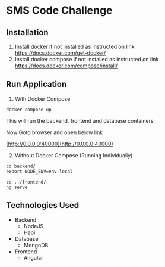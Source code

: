# SMS Code Challenge

## Installation
1. Install docker if not installed as instructed on link https://docs.docker.com/get-docker/
2. Install docker compose if not installed as instructed on link https://docs.docker.com/compose/install/

## Run Application

1. With Docker Compose
```
docker-compose up
```
This will run the backend, frontend and database containers.

Now Goto browser and open below link

[http://0.0.0.0:40000](http://0.0.0.0:40000)

2. Without Docker Compose (Running Individually)
```
cd backend/
export NODE_ENV=env-local

cd ../frontend/
ng serve
```

## Technologies Used
* Backend
  * NodeJS
  * Hapi
* Database
  * MongoDB
* Frontend
  * Angular


